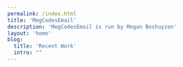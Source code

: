 ```yaml
---
permalink: /index.html
title: 'MegCodesEmail'
description: 'MegCodesEmail is run by Megan Boshuyzen'
layout: 'home'
blog:
  title: 'Recent Work'
  intro: ""
---
```

